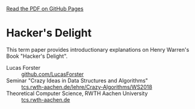 [Read the PDF on GitHub Pages](https://lucasforster.github.io/hackers-delight/)
# Hacker's Delight
This term paper provides introductionary explanations on Henry Warren's Book "Hacker's Delight".

<dl>
  <dt>Lucas Forster</dt>
  <dd><a href='https://github.com/LucasForster/'>github.com/LucasForster</a>
  <dt>Seminar <it>"Crazy Ideas in Data Structures and Algorithms"</it></dt>
  <dd><a href='https://tcs.rwth-aachen.de/lehre/Crazy-Algorithms/WS2018/'>tcs.rwth-aachen.de/lehre/Crazy-Algorithms/WS2018</a>
  <dt>Theoretical Computer Science, RWTH Aachen University</dt>
  <dd><a href='https://tcs.rwth-aachen.de/'>tcs.rwth-aachen.de</a>
</dl>
